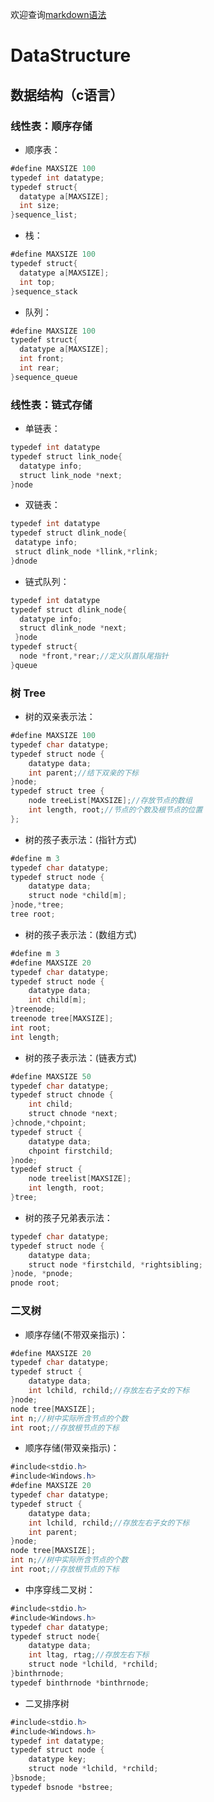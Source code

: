 欢迎查询[markdown语法](http://blog.csdn.net/witnessai1/article/details/52551362)
# **DataStructure**

## 数据结构（c语言）

### **线性表：顺序存储**
* 顺序表：
```java
#define MAXSIZE 100
typedef int datatype;
typedef struct{
  datatype a[MAXSIZE];
  int size;
}sequence_list;
```
* 栈：
```java
#define MAXSIZE 100
typedef struct{
  datatype a[MAXSIZE];
  int top;
}sequence_stack
```
* 队列：
```java
#define MAXSIZE 100
typedef struct{
  datatype a[MAXSIZE];
  int front;
  int rear;
}sequence_queue
```

### **线性表：链式存储**
* 单链表：
```java
typedef int datatype
typedef struct link_node{
  datatype info;
  struct link_node *next;
}node
 ```
* 双链表：
 ```java
 typedef int datatype
typedef struct dlink_node{
  datatype info;
  struct dlink_node *llink,*rlink;
 }dnode
 ```
* 链式队列：
```java
typedef int datatype
typedef struct dlink_node{
  datatype info;
  struct dlink_node *next;
 }node
typedef struct{
  node *front,*rear;//定义队首队尾指针
}queue
```
### **树 Tree**
* 树的双亲表示法：
```java
#define MAXSIZE 100
typedef char datatype;
typedef struct node {
	datatype data;
	int parent;//结下双亲的下标
}node;
typedef struct tree {
	node treeList[MAXSIZE];//存放节点的数组
	int length, root;//节点的个数及根节点的位置
};
```
* 树的孩子表示法：(指针方式)
```java
#define m 3
typedef char datatype;
typedef struct node {
	datatype data;
	struct node *child[m];
}node,*tree;
tree root;
```
* 树的孩子表示法：(数组方式)
```java
#define m 3
#define MAXSIZE 20
typedef char datatype;
typedef struct node {
	datatype data;
	int child[m];
}treenode;
treenode tree[MAXSIZE];
int root;
int length;
```
* 树的孩子表示法：(链表方式)
```java
#define MAXSIZE 50
typedef char datatype;
typedef struct chnode {
	int child;
	struct chnode *next;
}chnode,*chpoint;
typedef struct {
	datatype data;
	chpoint firstchild;
}node;
typedef struct {
	node treelist[MAXSIZE];
	int length, root;
}tree;
```
* 树的孩子兄弟表示法：
```java
typedef char datatype;
typedef struct node {
	datatype data;
	struct node *firstchild, *rightsibling;
}node, *pnode;
pnode root;
```

### **二叉树**
* 顺序存储(不带双亲指示)：
```java
#define MAXSIZE 20
typedef char datatype;
typedef struct {
	datatype data;
	int lchild, rchild;//存放左右子女的下标
}node;
node tree[MAXSIZE];
int n;//树中实际所含节点的个数
int root;//存放根节点的下标
```
* 顺序存储(带双亲指示)：
```java
#include<stdio.h>
#include<Windows.h>
#define MAXSIZE 20
typedef char datatype;
typedef struct {
	datatype data;
	int lchild, rchild;//存放左右子女的下标
	int parent;
}node;
node tree[MAXSIZE];
int n;//树中实际所含节点的个数
int root;//存放根节点的下标
```
* 中序穿线二叉树：
```java
#include<stdio.h>
#include<Windows.h>
typedef char datatype;
typedef struct node{
	datatype data;
	int ltag, rtag;//存放左右下标
	struct node *lchild, *rchild;
}binthrnode;
typedef binthrnode *binthrnode;
```
* 二叉排序树
```java
#include<stdio.h>
#include<Windows.h>
typedef int datatype;
typedef struct node {
	datatype key;
	struct node *lchild, *rchild;
}bsnode;
typedef bsnode *bstree;
```

